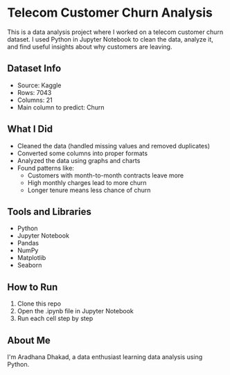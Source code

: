 # Telecom Customer Churn Analysis

This is a data analysis project where I worked on a telecom customer churn dataset. I used Python in Jupyter Notebook to clean the data, analyze it, and find useful insights about why customers are leaving.

## Dataset Info
- Source: Kaggle
- Rows: 7043
- Columns: 21
- Main column to predict: Churn

## What I Did
- Cleaned the data (handled missing values and removed duplicates)
- Converted some columns into proper formats
- Analyzed the data using graphs and charts
- Found patterns like:
  - Customers with month-to-month contracts leave more
  - High monthly charges lead to more churn
  - Longer tenure means less chance of churn

## Tools and Libraries
- Python
- Jupyter Notebook
- Pandas
- NumPy
- Matplotlib
- Seaborn

## How to Run
1. Clone this repo
2. Open the .ipynb file in Jupyter Notebook
3. Run each cell step by step

## About Me
I'm Aradhana Dhakad, a data enthusiast learning data analysis using Python.

